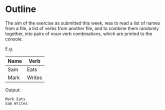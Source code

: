 # Outline
The aim of the exercise as submitted this week, was to read a list of names
from a file, a list of verbs from another file, and to combine them randomly
together, into pairs of noun verb combinations, which are printed to the
console.

E.g.

| Name | Verb |
-------|------
Sam | Eats
Mark | Writes

Output:
```
Mark Eats
Sam Writes
```
